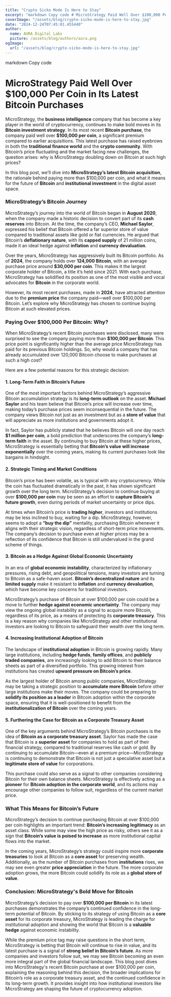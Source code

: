 ```yaml
---
title: "Crypto Sicko Mode Is Here to Stay"
excerpt: "markdown Copy code # MicroStrategy Paid Well Over $100,000 Per Coin in Its Latest Bitcoin Purchases  MicroStrategy, the **business intelligence** comp"
coverImage: "/assets/blog/crypto-sicko-mode-is-here-to-stay.jpg"
date: "2024-12-24T07:45:01.455440"
author:
  name: AURA Digital Labs
  picture: /assets/blog/authors/aura.png
ogImage:
  url: "/assets/blog/crypto-sicko-mode-is-here-to-stay.jpg"
---
```


markdown
Copy code
# MicroStrategy Paid Well Over $100,000 Per Coin in Its Latest Bitcoin Purchases

MicroStrategy, the **business intelligence** company that has become a key player in the world of cryptocurrency, continues to make bold moves in its **Bitcoin investment strategy**. In its most recent **Bitcoin purchase**, the company paid well over **$100,000 per coin**, a significant premium compared to earlier acquisitions. This latest purchase has raised eyebrows in both the **traditional finance world** and the **crypto community**. With Bitcoin’s price fluctuating and the market facing new challenges, the question arises: why is MicroStrategy doubling down on Bitcoin at such high prices?

In this blog post, we’ll dive into **MicroStrategy’s latest Bitcoin acquisition**, the rationale behind paying more than $100,000 per coin, and what it means for the future of **Bitcoin** and **institutional investment** in the digital asset space.

### MicroStrategy’s Bitcoin Journey

MicroStrategy’s journey into the world of Bitcoin began in **August 2020**, when the company made a historic decision to convert part of its **cash reserves** into Bitcoin. At the time, the company’s CEO, **Michael Saylor**, expressed his belief that Bitcoin offered a far superior store of value compared to traditional assets like gold or fiat currencies. He argued that Bitcoin’s **deflationary nature**, with its **capped supply** of 21 million coins, made it an ideal hedge against **inflation** and **currency devaluation**.

Over the years, MicroStrategy has aggressively built its Bitcoin portfolio. As of **2024**, the company holds over **124,000 Bitcoin**, with an average purchase price around **$30,000 per coin**. This makes it the largest corporate holder of Bitcoin, a title it’s held since 2021. With each purchase, MicroStrategy has solidified its position as one of the most visible and vocal advocates for **Bitcoin** in the corporate world.

However, its most recent purchases, made in **2024**, have attracted attention due to the **premium price** the company paid—well over $100,000 per Bitcoin. Let’s explore why MicroStrategy has chosen to continue buying Bitcoin at such elevated prices.

### Paying Over $100,000 Per Bitcoin: Why?

When MicroStrategy’s recent Bitcoin purchases were disclosed, many were surprised to see the company paying more than **$100,000 per Bitcoin**. This price point is significantly higher than the average price MicroStrategy has paid for its previous Bitcoin holdings. So, why would a company that has already accumulated over 120,000 Bitcoin choose to make purchases at such a high cost?

Here are a few potential reasons for this strategic decision:

#### 1. **Long-Term Faith in Bitcoin’s Future**

One of the most important factors behind MicroStrategy’s aggressive Bitcoin accumulation strategy is its **long-term outlook** on the asset. **Michael Saylor** and his team believe that Bitcoin’s price will increase over time, making today’s purchase prices seem inconsequential in the future. The company views Bitcoin not just as an investment but as a **store of value** that will appreciate as more institutions and governments adopt it.

In fact, Saylor has publicly stated that he believes Bitcoin will one day reach **$1 million per coin**, a bold prediction that underscores the company’s **long-term faith** in the asset. By continuing to buy Bitcoin at these higher prices, MicroStrategy is essentially betting that **Bitcoin’s value will increase exponentially** over the coming years, making its current purchases look like bargains in hindsight.

#### 2. **Strategic Timing and Market Conditions**

Bitcoin’s price has been volatile, as is typical with any cryptocurrency. While the coin has fluctuated dramatically in the past, it has shown significant growth over the long term. MicroStrategy’s decision to continue buying at over **$100,000 per coin** may be seen as an effort to **capture Bitcoin’s future growth**, even during periods of market uncertainty or price dips.

At times when Bitcoin’s price is **trading higher**, investors and institutions may be less inclined to buy, waiting for a dip. MicroStrategy, however, seems to adopt a **“buy the dip”** mentality, purchasing Bitcoin whenever it aligns with their strategic vision, regardless of short-term price movements. The company’s decision to purchase even at higher prices may be a reflection of its confidence that Bitcoin is still undervalued in the grand scheme of things.

#### 3. **Bitcoin as a Hedge Against Global Economic Uncertainty**

In an era of **global economic instability**, characterized by inflationary pressures, rising debt, and geopolitical tensions, many investors are turning to Bitcoin as a safe-haven asset. **Bitcoin’s decentralized nature** and its **limited supply** make it resistant to **inflation** and **currency devaluation**, which have become key concerns for traditional investors.

MicroStrategy’s purchase of Bitcoin at over $100,000 per coin could be a move to further **hedge against economic uncertainty**. The company may view the ongoing global instability as a signal to acquire more Bitcoin, regardless of its price, as a means of protecting its **corporate treasury**. This is a key reason why companies like MicroStrategy and other institutional investors are looking to Bitcoin to safeguard their wealth over the long term.

#### 4. **Increasing Institutional Adoption of Bitcoin**

The landscape of **institutional adoption** in Bitcoin is growing rapidly. Many large institutions, including **hedge funds**, **family offices**, and **publicly traded companies**, are increasingly looking to add Bitcoin to their balance sheets as part of a diversified portfolio. This growing interest from institutions has created **upward pressure on Bitcoin’s price**.

As the largest holder of Bitcoin among public companies, MicroStrategy may be taking a strategic position to **accumulate more Bitcoin** before other large institutions make their moves. The company could be preparing to **solidify its position as a leader** in Bitcoin adoption within the corporate space, ensuring that it is well-positioned to benefit from the **institutionalization of Bitcoin** over the coming years.

#### 5. **Furthering the Case for Bitcoin as a Corporate Treasury Asset**

One of the key arguments behind MicroStrategy’s Bitcoin purchases is the idea of **Bitcoin as a corporate treasury asset**. Saylor has made the case that Bitcoin is a **superior asset** for companies to hold as part of their financial strategy, compared to traditional reserves like cash or gold. By continuing to accumulate Bitcoin—even at a premium price—MicroStrategy is continuing to demonstrate that Bitcoin is not just a speculative asset but a **legitimate store of value** for corporations.

This purchase could also serve as a signal to other companies considering Bitcoin for their own balance sheets. MicroStrategy is effectively acting as a **pioneer** for **Bitcoin adoption in the corporate world**, and its actions may encourage other companies to follow suit, regardless of the current market price.

### What This Means for Bitcoin’s Future

MicroStrategy’s decision to continue purchasing Bitcoin at over $100,000 per coin highlights an important trend: **Bitcoin’s increasing legitimacy** as an asset class. While some may view the high price as risky, others see it as a sign that **Bitcoin’s value is poised to increase** as more institutional capital flows into the market.

In the coming years, MicroStrategy’s strategy could inspire more **corporate treasuries** to look at Bitcoin as a **core asset** for preserving wealth. Additionally, as the number of Bitcoin purchases from **institutions** rises, we may see even greater **price appreciation** in the future. The more corporate adoption grows, the more Bitcoin could solidify its role as a **global store of value**.

### Conclusion: MicroStrategy's Bold Move for Bitcoin

MicroStrategy’s decision to pay over **$100,000 per Bitcoin** in its latest purchases demonstrates the company’s continued confidence in the long-term potential of Bitcoin. By sticking to its strategy of using Bitcoin as a **core asset** for its corporate treasury, MicroStrategy is leading the charge for institutional adoption and showing the world that Bitcoin is a **valuable hedge** against economic instability.

While the premium price tag may raise questions in the short term, MicroStrategy is betting that Bitcoin will continue to rise in value, and its latest purchase is a signal of **strong belief in Bitcoin’s future**. As more companies and investors follow suit, we may see Bitcoin becoming an even more integral part of the global financial landscape.
This blog post dives into MicroStrategy's recent Bitcoin purchase at over $100,000 per coin, explaining the reasoning behind this decision, the broader implications for Bitcoin’s role as a corporate treasury asset, and the continued confidence in its long-term growth. It provides insight into how institutional investors like MicroStrategy are shaping the future of cryptocurrency adoption.